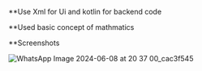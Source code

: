 **Use Xml for Ui and kotlin for backend code

**Used basic concept of mathmatics 

**Screenshots 

![WhatsApp Image 2024-06-08 at 20 37 00_cac3f545](https://github.com/MuneshSaini/OBISIP-The-Stop-Watch/assets/136725215/cf13137a-b4ea-4c0e-91a4-7b691859e135)
